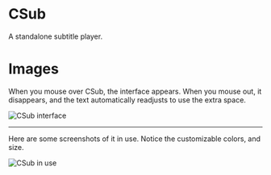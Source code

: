 # CSub
A standalone subtitle player.

# Images
When you mouse over CSub, the interface appears. When you mouse out, it disappears, and the text automatically readjusts to use the extra space.

![CSub interface](http://i.imgur.com/lUJJitz.png)

---

Here are some screenshots of it in use. Notice the customizable colors, and size.

![CSub in use](http://i.imgur.com/MngUNFz.png)
